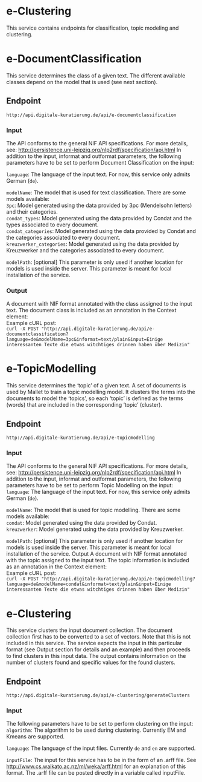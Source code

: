 # e-Clustering

This service contains endpoints for classification, topic modeling and clustering.

# e-DocumentClassification
This service determines the class of a given text. The different available classes depend on the model that is used (see next section). 

## Endpoint
`http://api.digitale-kuratierung.de/api/e-documentclassification `

### Input
The API conforms to the general NIF API specifications. For more details, see: http://persistence.uni-leipzig.org/nlp2rdf/specification/api.html
In addition to the input, informat and outformat parameters, the following parameters have to be set to perform Document Classification on the input:  
  
`language`: The language of the input text. For now, this service only admits German (`de`).  
  
`modelName`: The model that is used for text classification. There are some models available:  
`3pc`: Model generated using the data provided by 3pc (Mendelsohn letters) and their categories.  
`condat_types`: Model generated using the data provided by Condat and the types associated to every document.  
`condat_categories`: Model generated using the data provided by Condat and the categories associated to every document.  
`kreuzwerker_categories`: Model generated using the data provided by Kreuzwerker and the categories associated to every document.  

`modelPath`: [optional] This parameter is only used if another location for models is used inside the server. This parameter is meant for local installation of the service.

### Output
A document with NIF format annotated with the class assigned to the input text. The document class is included as an annotation in the Context element:  
Example cURL post:  
`curl -X POST "http://api.digitale-kuratierung.de/api/e-documentclassification?language=de&modelName=3pc&informat=text/plain&input=Einige interessanten Texte die etwas witchtiges drinnen haben über Medizin"`


# e-TopicModelling
This service determines the ‘topic’ of a given text. A set of documents is used by Mallet to train a topic modelling model. It clusters the terms into the documents to model the ‘topics’, so each ‘topic’ is defined as the terms (words) that are included in the corresponding ‘topic’ (cluster). 

## Endpoint
`http://api.digitale-kuratierung.de/api/e-topicmodelling`

### Input
The API conforms to the general NIF API specifications. For more details, see: http://persistence.uni-leipzig.org/nlp2rdf/specification/api.html
In addition to the input, informat and outformat parameters, the following parameters have to be set to perform Topic Modelling on the input:  
`language`: The language of the input text. For now, this service only admits German (`de`).  
  
`modelName`: The model that is used for topic modelling. There are some models available:  
`condat`: Model generated using the data provided by Condat.  
`kreuzwerker`: Model generated using the data provided by Kreuzwerker.    
  
`modelPath`: [optional] This parameter is only used if another location for models is used inside the server. This parameter is meant for local installation of the service.
Output
A document with NIF format annotated with the topic assigned to the input text. The topic information is included as an annotation in the Context element:  
Example cURL post:  
`curl -X POST "http://api.digitale-kuratierung.de/api/e-topicmodelling?language=de&modelName=condat&informat=text/plain&input=Einige interessanten Texte die etwas witchtiges drinnen haben über Medizin"`


# e-Clustering

This service clusters the input document collection. The document collection first has to be converted to a set of vectors. Note that this is not included in this service. The service expects the input in this particular format (see Output section for details and an example) and then proceeds to find clusters in this input data. The output contains information on the number of clusters found and specific values for the found clusters.

## Endpoint
`http://api.digitale-kuratierung.de/api/e-clustering/generateClusters`

### Input
The following parameters have to be set to perform clustering on the input:  
`algorithm`: The algorithm to be used during clustering. Currently EM and Kmeans are supported.  
  
`language`: The language of the input files. Currently `de` and `en` are supported.  

`inputFile`: The input for this service has to be in the form of an .arff file. See http://www.cs.waikato.ac.nz/ml/weka/arff.html for an explanation of this format.
The .arff file can be posted directly in a variable called inputFile.


